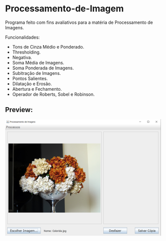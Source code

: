 # Processamento-de-Imagem

Programa feito com fins avaliativos para a matéria de Processamento de Imagens.

Funcionalidades:
  - Tons de Cinza Médio e Ponderado.
  - Thresholding.
  - Negativa.
  - Soma Média de Imagens.
  - Soma Ponderada de Imagens.
  - Subitração de Imagens.
  - Pontos Salientes.
  - Dilatação e Erosão.
  - Abertura e Fechamento.
  - Operador de Roberts, Sobel e Robinson.

## Preview:
![](preview/preview.png)

